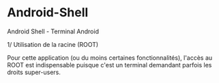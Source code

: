# Android-Shell
Android Shell - Terminal Android

1/ Utilisation de la racine (ROOT)

  Pour cette application (ou du moins certaines fonctionnalités), l'accès au ROOT est indispensable puisque c'est un terminal demandant parfois les droits super-users.
